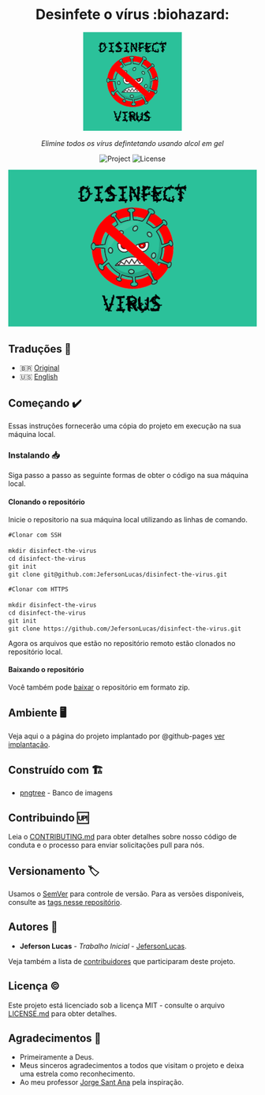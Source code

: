 <p align="center">	
	<h1 align="center">Desinfete o vírus :biohazard:</h1>
</p>
<p align="center">
    <img src="assets/img/logo.png" width="200" alt="Logo">
</p>
    <p align="center"><em>Elimine todos os vírus defintetando usando alcol em gel</em></p>
    <p align="center">
        <img src="https://img.shields.io/badge/Jeferson%20Lucas-Disinfect%the%20virus-green" alt="Project">
        <img src="https://img.shields.io/github/license/JefersonLucas/disinfect-the-virus" alt="License">
  	</p>
</p>

<p align="center">
	<img src="assets/img/capture.png" alt="Capture">
</p>

## Traduções :triangular_flag_on_post:

* :brazil: [Original](https://github.com/JefersonLucas/disinfect-the-virus/blob/master/README.md)
* :us: [English](https://github.com/JefersonLucas/disinfect-the-virus/blob/master/translations/en/README.md)

## Começando :heavy_check_mark:

Essas instruções fornecerão uma cópia do projeto em execução na sua máquina local.

### Instalando :inbox_tray:

Siga passo a passo as seguinte formas de obter o código na sua máquina local.

#### Clonando o repositório

Inicie o repositorio na sua máquina local utilizando as linhas de comando.

```
#Clonar com SSH

mkdir disinfect-the-virus
cd disinfect-the-virus
git init
git clone git@github.com:JefersonLucas/disinfect-the-virus.git
```

```
#Clonar com HTTPS

mkdir disinfect-the-virus
cd disinfect-the-virus
git init
git clone https://github.com/JefersonLucas/disinfect-the-virus.git
```
Agora os arquivos que estão no repositório remoto estão clonados no repositório local.

#### Baixando o repositório

Você também pode [baixar](https://github.com/JefersonLucas/disinfect-the-virus/archive/master.zip) o repositório em formato zip.

## Ambiente :desktop_computer:

Veja aqui o a página do projeto implantado por @github-pages [ver implantação](https://jefersonlucas.github.io/disinfect-the-virus/).

## Construído com :building_construction:

* [pngtree](https://pngtree.com/so/micróbios-bacterianos) - Banco de imagens

## Contribuindo :up:

Leia o [CONTRIBUTING.md](https://github.com/JefersonLucas/disinfect-the-virus/blob/master/CONTRIBUTING.md) para obter detalhes sobre nosso código de conduta e o processo para enviar solicitações pull para nós.

## Versionamento :label:

Usamos o [SemVer](https://semver.org/lang/pt-BR/) para controle de versão. Para as versões disponíveis, consulte as [tags nesse repositório](https://github.com/JefersonLucas/disinfect-the-virus/tags). 

## Autores :pray:

* **Jeferson Lucas** - *Trabalho Inicial* - [JefersonLucas](https://github.com/JefersonLucas).

Veja também a lista de [contribuidores](https://github.com/JefersonLucas/disinfect-the-virus/contributors) que participaram deste projeto.

## Licença :copyright:

Este projeto está licenciado sob a licença MIT - consulte o arquivo [LICENSE.md](https://github.com/JefersonLucas/disinfect-the-virus/blob/master/LICENSE) para obter detalhes.

## Agradecimentos :clap:

* Primeiramente a Deus. 
* Meus sinceros agradecimentos a todos que visitam o projeto e deixa uma estrela como reconhecimento.
* Ao meu professor [Jorge Sant Ana](https://twitter.com/jorgesantanabr) pela inspiração.
